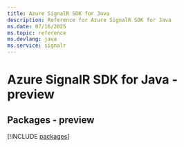 ```yaml
---
title: Azure SignalR SDK for Java
description: Reference for Azure SignalR SDK for Java
ms.date: 07/16/2025
ms.topic: reference
ms.devlang: java
ms.service: signalr
---
```

# Azure SignalR SDK for Java - preview
## Packages - preview
[!INCLUDE [packages](signalr-index.md)]